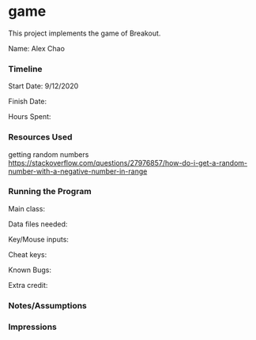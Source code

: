 game
====

This project implements the game of Breakout.

Name: Alex Chao

### Timeline

Start Date: 9/12/2020

Finish Date: 

Hours Spent: 


### Resources Used
getting random numbers
https://stackoverflow.com/questions/27976857/how-do-i-get-a-random-number-with-a-negative-number-in-range


### Running the Program

Main class:

Data files needed: 

Key/Mouse inputs:

Cheat keys:

Known Bugs:

Extra credit:


### Notes/Assumptions


### Impressions


